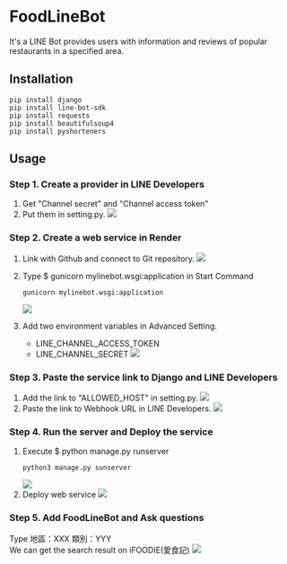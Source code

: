 # FoodLineBot
It's a LINE Bot provides users with information and reviews of popular restaurants in a specified area.



## Installation
```
pip install django  
pip install line-bot-sdk   
pip install requests  
pip install beautifulsoup4    
pip install pyshorteners  
```

## Usage
### Step 1. Create a provider in LINE Developers 
1. Get "Channel secret" and "Channel access token"
2. Put them in setting.py. 
   ![](https://imgur.com/1Z1zYCS.png)

### Step 2. Create a web service in Render
1. Link with Github and connect to Git repository.
   ![](https://imgur.com/zM3jzMD.png)
2. Type $ gunicorn mylinebot.wsgi:application in Start Command  
   ```
   gunicorn mylinebot.wsgi:application
   ```
 
   ![](https://imgur.com/d0QvEND.png)
4. Add two environment variables in Advanced Setting.  
   - LINE_CHANNEL_ACCESS_TOKEN  
   - LINE_CHANNEL_SECRET
   ![](https://imgur.com/e2ts7Jr.png)

### Step 3. Paste the service link to Django and LINE Developers
1. Add the link to "ALLOWED_HOST" in setting.py.
   ![](https://imgur.com/O3Y7zfm.png)
2. Paste the link to Webhook URL in LINE Developers.
   ![](https://imgur.com/PIMpXri.png)

### Step 4. Run the server and Deploy the service
1. Execute $ python manage.py runserver
   ```
   python3 manage.py sunserver
   ```
   ![](https://imgur.com/8JYEfgx.png)
2. Deploy web service
   ![](https://imgur.com/rnEJSsT.png)

### Step 5. Add FoodLineBot and Ask questions
Type 地區：XXX 類別：YYY  
We can get the search result on iFOODIE(愛食記)
![](https://imgur.com/xptC1M3.png)
